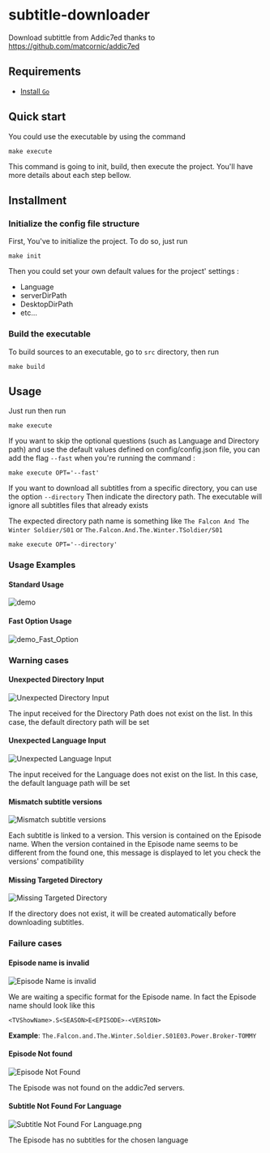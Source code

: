 # subtitle-downloader
Download subtittle from Addic7ed thanks to https://github.com/matcornic/addic7ed

## Requirements 
- [Install `Go`](https://go.dev/doc/install)


## Quick start 
You could use the executable by using the command 

```shell
make execute
```
This command is going to init, build, then execute the project. 
You'll have more details about each step bellow.

## Installment 
### Initialize the config file structure
First, You've to initialize the project. To do so, just run

```shell
make init
```

Then you could set your own default values for the project' settings : 
* Language
* serverDirPath
* DesktopDirPath 
* etc...

### Build the executable
To build sources to an executable, go to `src` directory, then run 

```shell
make build
```

## Usage
Just run then run

```shell
make execute
```

If you want to skip the optional questions (such as Language and Directory path) and use the default values defined
on config/config.json file, you can add the flag `--fast` when you're running the command : 

```shell
make execute OPT='--fast'
```

If you want to download all subtitles from a specific directory, you can use the option `--directory`
Then indicate the directory path. 
The executable will ignore all subtitles files that already exists

The expected directory path name is something like `The Falcon And The Winter Soldier/S01` or `The.Falcon.And.The.Winter.TSoldier/S01`
```shell
make execute OPT='--directory'
```

### Usage Examples

#### Standard Usage
![demo](doc/screenshots/demo.gif)

#### Fast Option Usage
![demo_Fast_Option](doc/screenshots/demo_fast_option.gif)

### Warning cases

#### Unexpected Directory Input
![Unexpected Directory Input](doc/screenshots/warnings/unexpected-directory-input.png)

The input received for the Directory Path does not exist on the list.
In this case, the default directory path will be set

#### Unexpected Language Input
![Unexpected Language Input](doc/screenshots/warnings/unexpected-language-input.png)

The input received for the Language does not exist on the list.
In this case, the default language path will be set

#### Mismatch subtitle versions
![Mismatch subtitle versions](doc/screenshots/warnings/mismatched-subtitle-versions.png)

Each subtitle is linked to a version. This version is contained on the Episode name.
When the version contained in the Episode name seems to be different from the found one, 
this message is displayed to let you check the versions' compatibility

#### Missing Targeted Directory
![Missing Targeted Directory](doc/screenshots/warnings/missing-targeted-directory.png)

If the directory does not exist, it will be created automatically before downloading subtitles.

### Failure cases
#### Episode name is invalid
![Episode Name is invalid](doc/screenshots/errors/unable-to-parse-episode-name.png)

We are waiting a specific format for the Episode name. In fact the Episode name should look like this
```
<TVShowName>.S<SEASON>E<EPISODE>-<VERSION>
```

<b>Example</b>: `The.Falcon.and.The.Winter.Soldier.S01E03.Power.Broker-TOMMY`

#### Episode Not found
![Episode Not Found](doc/screenshots/errors/episode-not-found.png)

The Episode was not found on the addic7ed servers.

#### Subtitle Not Found For Language
![Subtitle Not Found For Language.png](doc/screenshots/errors/subtitle-not-found-for-language.png)

The Episode has no subtitles for the chosen language

